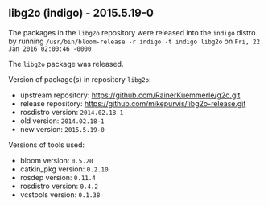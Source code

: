 ## libg2o (indigo) - 2015.5.19-0

The packages in the `libg2o` repository were released into the `indigo` distro by running `/usr/bin/bloom-release -r indigo -t indigo libg2o` on `Fri, 22 Jan 2016 02:00:46 -0000`

The `libg2o` package was released.

Version of package(s) in repository `libg2o`:
- upstream repository: https://github.com/RainerKuemmerle/g2o.git
- release repository: https://github.com/mikepurvis/libg2o-release.git
- rosdistro version: `2014.02.18-1`
- old version: `2014.02.18-1`
- new version: `2015.5.19-0`

Versions of tools used:
- bloom version: `0.5.20`
- catkin_pkg version: `0.2.10`
- rosdep version: `0.11.4`
- rosdistro version: `0.4.2`
- vcstools version: `0.1.38`


